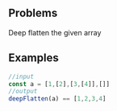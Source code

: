 ## Problems
Deep flatten the given array
## Examples
```javascript
//input
const a = [1,[2],[3,[4]],[]]
//output
deepFlatten(a) == [1,2,3,4]
```
